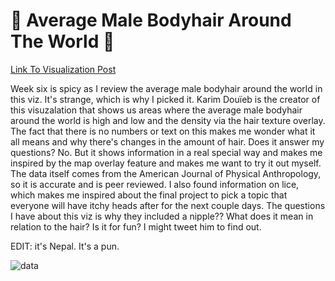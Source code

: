 # :barber: Average Male Bodyhair Around The World :barber:
[Link To Visualization Post](https://www.reddit.com/r/MapPorn/comments/sulizq/male_body_hair_density_across_the_world_it_is/)

Week six is spicy as I review the average male bodyhair around the world in this viz. It's strange, which is why I picked it. Karim Douïeb is the creator of this visuzalation that shows us areas where the average male bodyhair around the world is high and low and the density via the hair texture overlay. The fact that there is no numbers or text on this makes me wonder what it all means and why there's changes in the amount of hair. Does it answer my questions? No. But it shows information in a real special way and makes me inspired by the map overlay feature and makes me want to try it out myself. The data itself comes from the American Journal of Physical Anthropology, so it is accurate and is peer reviewed. I also found information on lice, which makes me inspired about the final project to pick a topic that everyone will have itchy heads after for the next couple days. The questions I have about this viz is why they included a nipple?? What does it mean in relation to the hair? Is it for fun? I might tweet him to find out. 

EDIT: it's Nepal. It's a pun. 

![data](https://preview.redd.it/tjsgnbqpbdi81.png?width=960&crop=smart&auto=webp&s=24c5577e7adecce1466bd1abcdfcf28ca2082fd3)
